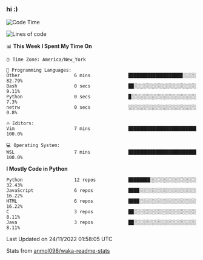 ### hi :)

<!--START_SECTION:waka-->
![Code Time](http://img.shields.io/badge/Code%20Time-948%20hrs%202%20mins-blue)

![Lines of code](https://img.shields.io/badge/From%20Hello%20World%20I%27ve%20Written-600%20Thousand%20lines%20of%20code-blue)

📊 **This Week I Spent My Time On** 

```text
⌚︎ Time Zone: America/New_York

💬 Programming Languages: 
Other                    6 mins              ████████████████████░░░░░   82.79% 
Bash                     0 secs              ██░░░░░░░░░░░░░░░░░░░░░░░   9.11% 
Python                   0 secs              █░░░░░░░░░░░░░░░░░░░░░░░░   7.3% 
netrw                    0 secs              ░░░░░░░░░░░░░░░░░░░░░░░░░   0.8%

🔥 Editors: 
Vim                      7 mins              █████████████████████████   100.0%

💻 Operating System: 
WSL                      7 mins              █████████████████████████   100.0%

```

**I Mostly Code in Python** 

```text
Python                   12 repos            ████████░░░░░░░░░░░░░░░░░   32.43% 
JavaScript               6 repos             ████░░░░░░░░░░░░░░░░░░░░░   16.22% 
HTML                     6 repos             ████░░░░░░░░░░░░░░░░░░░░░   16.22% 
C                        3 repos             ██░░░░░░░░░░░░░░░░░░░░░░░   8.11% 
Java                     3 repos             ██░░░░░░░░░░░░░░░░░░░░░░░   8.11%

```



 Last Updated on 24/11/2022 01:58:05 UTC
<!--END_SECTION:waka-->

Stats from [anmol098/waka-readme-stats](https://github.com/anmol098/waka-readme-stats)